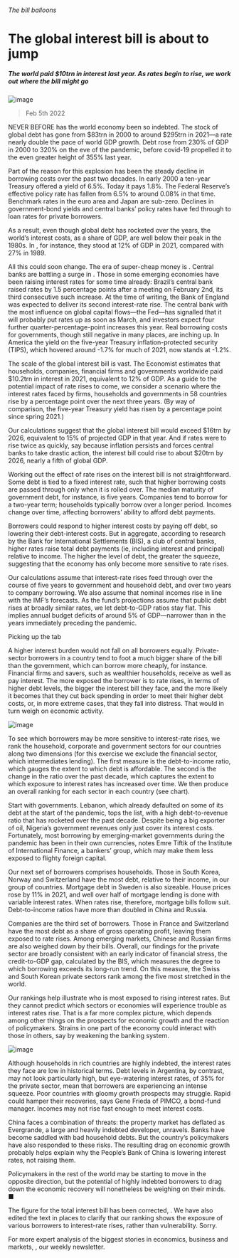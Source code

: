 ###### The bill balloons
# The global interest bill is about to jump 
##### The world paid $10trn in interest last year. As rates begin to rise, we work out where the bill might go 
![image](images/20220205_fnd001.jpg) 
> Feb 5th 2022 
NEVER BEFORE has the world economy been so indebted. The stock of global debt has gone from $83trn in 2000 to around $295trn in 2021—a rate nearly double the pace of world GDP growth. Debt rose from 230% of GDP in 2000 to 320% on the eve of the pandemic, before covid-19 propelled it to the even greater height of 355% last year.
Part of the reason for this explosion has been the steady decline in borrowing costs over the past two decades. In early 2000 a ten-year Treasury offered a yield of 6.5%. Today it pays 1.8%. The Federal Reserve’s effective policy rate has fallen from 6.5% to around 0.08% in that time. Benchmark rates in the euro area and Japan are sub-zero. Declines in government-bond yields and central banks’ policy rates have fed through to loan rates for private borrowers.

As a result, even though global debt has rocketed over the years, the world’s interest costs, as a share of GDP, are well below their peak in the 1980s. In , for instance, they stood at 12% of GDP in 2021, compared with 27% in 1989.
All this could soon change. The era of super-cheap money is . Central banks are battling a surge in . Those in some emerging economies have been raising interest rates for some time already: Brazil’s central bank raised rates by 1.5 percentage points after a meeting on February 2nd, its third consecutive such increase. At the time of writing, the Bank of England was expected to deliver its second interest-rate rise. The central bank with the most influence on global capital flows—the Fed—has signalled that it will probably put rates up as soon as March, and investors expect four further quarter-percentage-point increases this year. Real borrowing costs for governments, though still negative in many places, are inching up. In America the yield on the five-year Treasury inflation-protected security (TIPS), which hovered around -1.7% for much of 2021, now stands at -1.2%.
The scale of the global interest bill is vast. The Economist estimates that households, companies, financial firms and governments worldwide paid $10.2trn in interest in 2021, equivalent to 12% of GDP. As a guide to the potential impact of rate rises to come, we consider a scenario where the interest rates faced by firms, households and governments in 58 countries rise by a percentage point over the next three years. (By way of comparison, the five-year Treasury yield has risen by a percentage point since spring 2021.)
Our calculations suggest that the global interest bill would exceed $16trn by 2026, equivalent to 15% of projected GDP in that year. And if rates were to rise twice as quickly, say because inflation persists and forces central banks to take drastic action, the interest bill could rise to about $20trn by 2026, nearly a fifth of global GDP.
Working out the effect of rate rises on the interest bill is not straightforward. Some debt is tied to a fixed interest rate, such that higher borrowing costs are passed through only when it is rolled over. The median maturity of government debt, for instance, is five years. Companies tend to borrow for a two-year term; households typically borrow over a longer period. Incomes change over time, affecting borrowers’ ability to afford debt payments.
Borrowers could respond to higher interest costs by paying off debt, so lowering their debt-interest costs. But in aggregate, according to research by the Bank for International Settlements (BIS), a club of central banks, higher rates raise total debt payments (ie, including interest and principal) relative to income. The higher the level of debt, the greater the squeeze, suggesting that the economy has only become more sensitive to rate rises.
Our calculations assume that interest-rate rises feed through over the course of five years to government and household debt, and over two years to company borrowing. We also assume that nominal incomes rise in line with the IMF’s forecasts. As the fund’s projections assume that public debt rises at broadly similar rates, we let debt-to-GDP ratios stay flat. This implies annual budget deficits of around 5% of GDP—narrower than in the years immediately preceding the pandemic.
Picking up the tab
A higher interest burden would not fall on all borrowers equally. Private-sector borrowers in a country tend to foot a much bigger share of the bill than the government, which can borrow more cheaply, for instance. Financial firms and savers, such as wealthier households, receive as well as pay interest. The more exposed the borrower is to rate rises, in terms of higher debt levels, the bigger the interest bill they face, and the more likely it becomes that they cut back spending in order to meet their higher debt costs, or, in more extreme cases, that they fall into distress. That would in turn weigh on economic activity.
![image](images/20220205_fnc112.png) 

To see which borrowers may be more sensitive to interest-rate rises, we rank the household, corporate and government sectors for our countries along two dimensions (for this exercise we exclude the financial sector, which intermediates lending). The first measure is the debt-to-income ratio, which gauges the extent to which debt is affordable. The second is the change in the ratio over the past decade, which captures the extent to which exposure to interest rates has increased over time. We then produce an overall ranking for each sector in each country (see chart).
Start with governments. Lebanon, which already defaulted on some of its debt at the start of the pandemic, tops the list, with a high debt-to-revenue ratio that has rocketed over the past decade. Despite being a big exporter of oil, Nigeria’s government revenues only just cover its interest costs. Fortunately, most borrowing by emerging-market governments during the pandemic has been in their own currencies, notes Emre Tiftik of the Institute of International Finance, a bankers’ group, which may make them less exposed to flighty foreign capital.
Our next set of borrowers comprises households. Those in South Korea, Norway and Switzerland have the most debt, relative to their income, in our group of countries. Mortgage debt in Sweden is also sizeable. House prices rose by 11% in 2021, and well over half of mortgage lending is done with variable interest rates. When rates rise, therefore, mortgage bills follow suit. Debt-to-income ratios have more than doubled in China and Russia.
Companies are the third set of borrowers. Those in France and Switzerland have the most debt as a share of gross operating profit, leaving them exposed to rate rises. Among emerging markets, Chinese and Russian firms are also weighed down by their bills. Overall, our findings for the private sector are broadly consistent with an early indicator of financial stress, the credit-to-GDP gap, calculated by the BIS, which measures the degree to which borrowing exceeds its long-run trend. On this measure, the Swiss and South Korean private sectors rank among the five most stretched in the world.
Our rankings help illustrate who is most exposed to rising interest rates. But they cannot predict which sectors or economies will experience trouble as interest rates rise. That is a far more complex picture, which depends among other things on the prospects for economic growth and the reaction of policymakers. Strains in one part of the economy could interact with those in others, say by weakening the banking system.
![image](images/20220205_fnc186_0.png) 

Although households in rich countries are highly indebted, the interest rates they face are low in historical terms. Debt levels in Argentina, by contrast, may not look particularly high, but eye-watering interest rates, of 35% for the private sector, mean that borrowers are experiencing an intense squeeze. Poor countries with gloomy growth prospects may struggle. Rapid  could hamper their recoveries, says Gene Frieda of PIMCO, a bond-fund manager. Incomes may not rise fast enough to meet interest costs.
China faces a combination of threats: the property market has deflated as Evergrande, a large and heavily indebted developer, unravels. Banks have become saddled with bad household debts. But the country’s policymakers have also responded to these risks. The resulting drag on economic growth probably helps explain why the People’s Bank of China is lowering interest rates, not raising them.
Policymakers in the rest of the world may be starting to move in the opposite direction, but the potential of highly indebted borrowers to drag down the economic recovery will nonetheless be weighing on their minds. ■
 The figure for the total interest bill has been corrected, . We have also edited the text in places to clarify that our ranking shows the exposure of various borrowers to interest-rate rises, rather than vulnerability. Sorry. 

For more expert analysis of the biggest stories in economics, business and markets, , our weekly newsletter.
